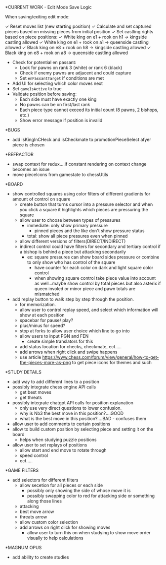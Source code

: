 \*CURRENT WORK - Edit Mode Save Logic

When saving/exiting edit mode:

✓ Reset moves list (new starting position)
✓ Calculate and set captured pieces based on missing pieces from initial position
✓ Set castling rights based on piece positions:
✓ White king on e1 + rook on h1 -> kingside castling allowed
✓ White king on e1 + rook on a1 -> queenside castling allowed
✓ Black king on e8 + rook on h8 -> kingside castling allowed
✓ Black king on e8 + rook on a8 -> queenside castling allowed

- Check for potential en passant:
  - Look for pawns on rank 3 (white) or rank 6 (black)
  - Check if enemy pawns are adjacent and could capture
  - Set `enPassantTarget` if conditions are met
- Add UI for selecting which color moves next
- Set `gameIsActive` to true
- Validate position before saving:
  - Each side must have exactly one king
  - No pawns can be on first/last rank
  - Each piece type cannot exceed its initial count (8 pawns, 2 bishops, etc.)
  - Show error message if position is invalid

\*BUGS

- add isKingInCHeck and isCheckmate to promotionPieceSelect afyer piece
  is chosen

\*REFRACTOR

- swap context for redux....if constant rendering on context change becomes an issue
- move pieceIcons from gamestate to chessUtils

\*BOARD

- show controlled squares using color filters of different gradients for amount of control on square
  - create button that turns cursor into a pressure selector and when you click a square it highlights which pieces are pressuring the square
  - allow user to choose between types of pressures
    - immediate: only show primary pressure
      - pinned pieces and the like don't show pressure status
    - total: show all piece pressures even when pinned
  - allow different versions of filters(DIRECT/INDIRECT)
  - indirect control could have filters for secondary and tertiary control if a bishop is behind a piece but attacking secondarily
    - ex: square pressures can show board sides pressure or combine to only show who has control of the square
      - have counter for each color on dark and light square color control
      - when showing square control take piece value into account as well...maybe show control by total pieces but also asterix if queen involed or minor piece and pawn totals are mismatched
- add replay button to walk step by step through the position.
  - for memorization.
  - allow user to control replay speed, and select which information will show at each position
  - spacebar for pause/ play?
  - plus/minus for speed?
  - stop at forks to allow user choice which line to go into
  - allow users to input PGN and FEN
    - create simple translators for this
  - add status location for checks, checkmate, ect.....
  - add arrows when right click and swipe happens
  - use article https://www.chess.com/forum/view/general/how-to-get-the-pieces-more-as-png to get piece icons for themes and such

\*STUDY DETAILS

- add way to add different lines to a position
- possibly integrate chess engine API calls
  - get best moves
  - get threats
- possibly integrate chatgpt API calls for position explanation
  - only use very direct questions to lower confusion.
  - why is Nb3 the best move in this position?....GOOD
  - what is the best move in this position?....BAD - confuses them
- allow user to add comments to certain positions
- allow to build custom position by selecting piece and setting it on the board
  - helps when studying puzzle positions
- allow user to set replays of positions
  - allow start and end move to rotate through
  - speed control
  - ect.....

\*GAME FILTERS

- add selectors for different filters
  - allow secetion for all pieces or each side
    - possibly only showing the side of whose move it is
    - possibly swapping color to red for attacking side or something along those lines
  - attacking
  - best move arrow
  - threats arrow
  - allow custom color selection
  - add arrows on right click for showing moves
    - allow user to turn this on when studying to show move order visually to help calculations

\*MAGNUM OPUS

- add ability to create studies
